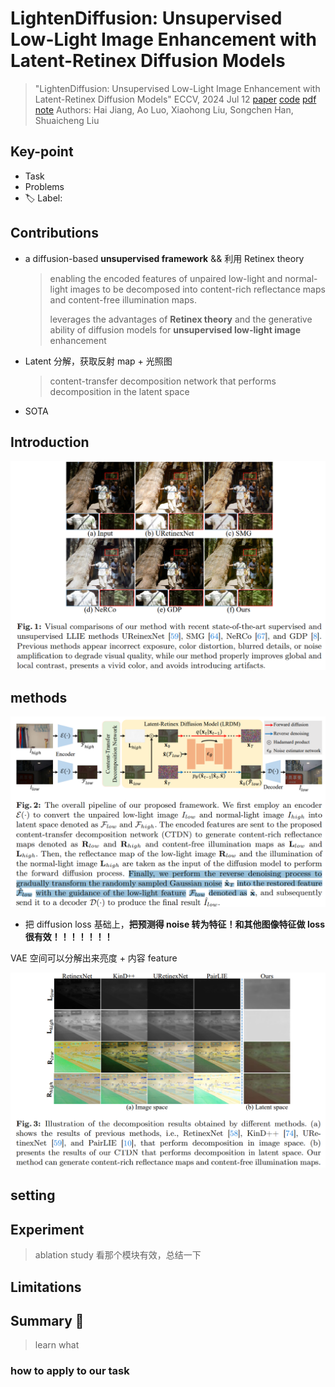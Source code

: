 # LightenDiffusion: Unsupervised Low-Light Image Enhancement with Latent-Retinex Diffusion Models

> "LightenDiffusion: Unsupervised Low-Light Image Enhancement with Latent-Retinex Diffusion Models" ECCV, 2024 Jul 12
> [paper](http://arxiv.org/abs/2407.08939v1) [code](https://github.com/JianghaiSCU/LightenDiffusion) [pdf](./2024_07_ECCV_LightenDiffusion--Unsupervised-Low-Light-Image-Enhancement-with-Latent-Retinex-Diffusion-Models.pdf) [note](./2024_07_ECCV_LightenDiffusion--Unsupervised-Low-Light-Image-Enhancement-with-Latent-Retinex-Diffusion-Models_Note.md)
> Authors: Hai Jiang, Ao Luo, Xiaohong Liu, Songchen Han, Shuaicheng Liu

## Key-point

- Task
- Problems
- :label: Label:

## Contributions

- a diffusion-based **unsupervised framework**  && 利用 Retinex theory

  > enabling the encoded features of unpaired low-light and normal-light images to be decomposed into content-rich reflectance maps and content-free illumination maps.
  >
  > leverages the advantages of **Retinex theory** and the generative ability of diffusion models for **unsupervised low-light image** enhancement

- Latent 分解，获取反射 map + 光照图

  > content-transfer decomposition network that performs decomposition in the latent space

- SOTA



## Introduction

![fig1](docs/2024_07_ECCV_LightenDiffusion--Unsupervised-Low-Light-Image-Enhancement-with-Latent-Retinex-Diffusion-Models_Note/fig1.png)





## methods

![fig2](docs/2024_07_ECCV_LightenDiffusion--Unsupervised-Low-Light-Image-Enhancement-with-Latent-Retinex-Diffusion-Models_Note/fig2.png)

- 把 diffusion loss 基础上，**把预测得 noise 转为特征！和其他图像特征做 loss 很有效！！！！！！！**



VAE 空间可以分解出来亮度 + 内容 feature

![fig3](docs/2024_07_ECCV_LightenDiffusion--Unsupervised-Low-Light-Image-Enhancement-with-Latent-Retinex-Diffusion-Models_Note/fig3.png)



## setting

## Experiment

> ablation study 看那个模块有效，总结一下





## Limitations

## Summary :star2:

> learn what

### how to apply to our task

